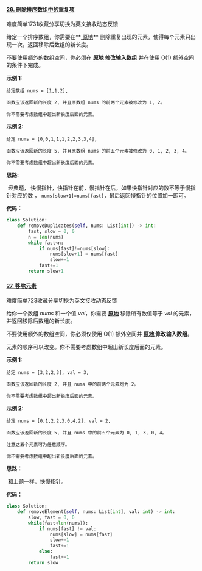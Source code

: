 #### [26. 删除排序数组中的重复项](https://leetcode-cn.com/problems/remove-duplicates-from-sorted-array/)

难度简单1731收藏分享切换为英文接收动态反馈

给定一个排序数组，你需要在**[ 原地](http://baike.baidu.com/item/原地算法)** 删除重复出现的元素，使得每个元素只出现一次，返回移除后数组的新长度。

不要使用额外的数组空间，你必须在 **[原地 ](https://baike.baidu.com/item/原地算法)修改输入数组** 并在使用 O(1) 额外空间的条件下完成。

 

**示例 1:**

```
给定数组 nums = [1,1,2], 

函数应该返回新的长度 2, 并且原数组 nums 的前两个元素被修改为 1, 2。 

你不需要考虑数组中超出新长度后面的元素。
```

**示例 2:**

```
给定 nums = [0,0,1,1,1,2,2,3,3,4],

函数应该返回新的长度 5, 并且原数组 nums 的前五个元素被修改为 0, 1, 2, 3, 4。

你不需要考虑数组中超出新长度后面的元素。
```

**思路:**

​	经典题， 快慢指针，快指针在前，慢指针在后，如果快指针对应的数不等于慢指针对应的数 ， `nums[slow+1]=nums[fast]`，最后返回慢指针的位置加一即可。

**代码：**

```python
class Solution:
    def removeDuplicates(self, nums: List[int]) -> int:
        fast, slow = 0, 0
        n = len(nums)
        while fast<n:
            if nums[fast]!=nums[slow]:
                nums[slow+1] = nums[fast]
                slow+=1
            fast+=1
        return slow+1
```



#### [27. 移除元素](https://leetcode-cn.com/problems/remove-element/)

难度简单723收藏分享切换为英文接收动态反馈

给你一个数组 *nums* 和一个值 *val*，你需要 **[原地](https://baike.baidu.com/item/原地算法)** 移除所有数值等于 *val* 的元素，并返回移除后数组的新长度。

不要使用额外的数组空间，你必须仅使用 O(1) 额外空间并 **[原地 ](https://baike.baidu.com/item/原地算法)修改输入数组**。

元素的顺序可以改变。你不需要考虑数组中超出新长度后面的元素。

 

**示例 1:**

```
给定 nums = [3,2,2,3], val = 3,

函数应该返回新的长度 2, 并且 nums 中的前两个元素均为 2。

你不需要考虑数组中超出新长度后面的元素。
```

**示例 2:**

```
给定 nums = [0,1,2,2,3,0,4,2], val = 2,

函数应该返回新的长度 5, 并且 nums 中的前五个元素为 0, 1, 3, 0, 4。

注意这五个元素可为任意顺序。

你不需要考虑数组中超出新长度后面的元素。
```

 **思路：**

​	和上题一样，快慢指针。

**代码：**

```python
class Solution:
    def removeElement(self, nums: List[int], val: int) -> int:
        slow, fast = 0, 0
        while(fast<len(nums)):
            if nums[fast] != val:
                nums[slow] = nums[fast]
                slow+=1
                fast+=1
            else:
                fast+=1
        return slow

```

